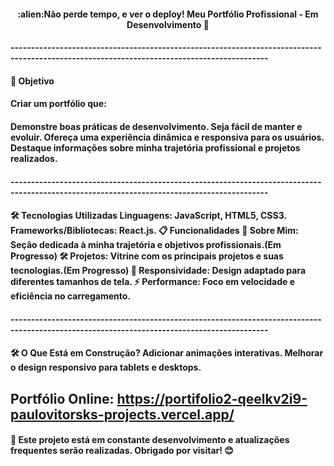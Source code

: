 <h4 align="center";>
:alien:Não perde tempo, e ver o deploy!
 Meu Portfólio Profissional - Em Desenvolvimento 🚧
<h4/>
-------------------------------------------------------------------------------------------------------------------------------------------

<h4>🎯 Objetivo<h4/>
Criar um portfólio que:

<h4>Demonstre boas práticas de desenvolvimento.
Seja fácil de manter e evoluir.
Ofereça uma experiência dinâmica e responsiva para os usuários.
Destaque informações sobre minha trajetória profissional e projetos realizados.
 <h4/>
-------------------------------------------------------------------------------------------------------------------------------------------

<h4>🛠️ Tecnologias Utilizadas
Linguagens: JavaScript, HTML5, CSS3.
Frameworks/Bibliotecas: React.js.
📋 Funcionalidades 
📖 Sobre Mim: Seção dedicada à minha trajetória e objetivos profissionais.(Em Progresso)
🛠️ Projetos: Vitrine com os principais projetos e suas tecnologias.(Em Progresso)
📱 Responsividade: Design adaptado para diferentes tamanhos de tela.
⚡ Performance: Foco em velocidade e eficiência no carregamento.<h4/>
-------------------------------------------------------------------------------------------------------------------------------------------

<h4>🛠️ O Que Está em Construção?
Adicionar animações interativas.
Melhorar o design responsivo para tablets e desktops.

Portfólio Online: https://portifolio2-qeelkv2i9-paulovitorsks-projects.vercel.app/<h4/>
-------------------------------------------------------------------------------------------------------------------------------------------

<h4>🚧 Este projeto está em constante desenvolvimento e atualizações frequentes serão realizadas. Obrigado por visitar! 😊<h4/>


